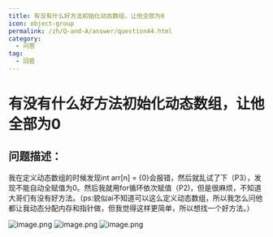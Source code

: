 ```yaml
---
title: 有没有什么好方法初始化动态数组，让他全部为0
icon: object-group
permalink: /zh/Q-and-A/answer/question44.html
category:
  - 问答
tag:
  - 回答
---
```


# 有没有什么好方法初始化动态数组，让他全部为0
## 问题描述：

我在定义动态数组的时候发现int arr[n] = {0}会报错，然后就乱试了下（P3），发现不能自动全赋值为0。然后我就用for循环依次赋值（P2)，但是很麻烦，不知道大哥们有没有好方法。（ps:貌似ai不知道可以这么定义动态数组，所以我怎么问他都让我动态分配内存和指针做，但我觉得这样更简单，所以想找一个好方法。）

![image.png](https://s2.loli.net/2024/10/10/DCRtknsj4B75oxd.png)
![image.png](https://s2.loli.net/2024/10/10/D2SgERHqrVJ4I6u.png)
![image.png](https://s2.loli.net/2024/10/10/dTxFErqOi38kSbp.png)